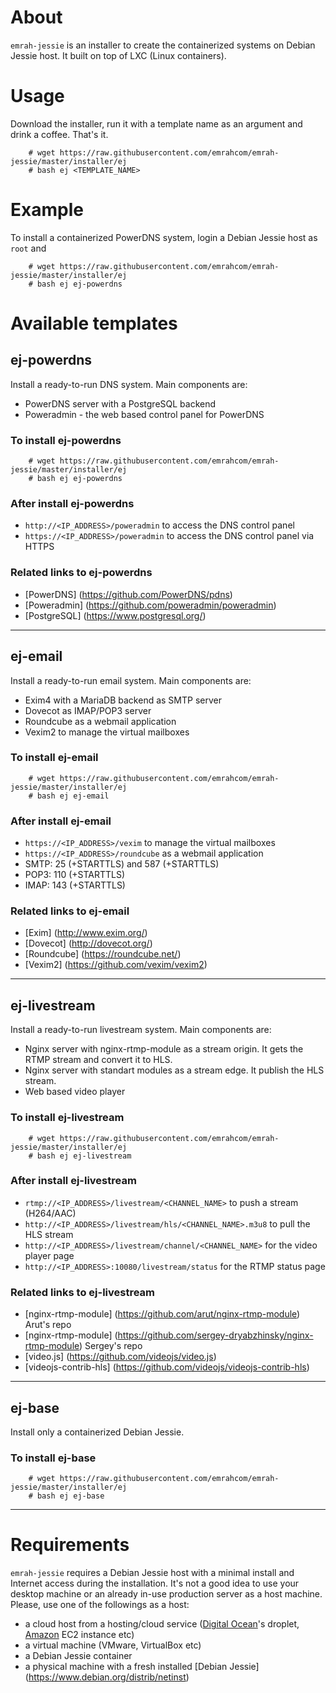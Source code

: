 About
=====
`emrah-jessie` is an installer to create the containerized systems on Debian
Jessie host. It built on top of LXC (Linux containers).

Usage
=====

Download the installer, run it with a template name as an argument and drink a
coffee. That's it.
```
	# wget https://raw.githubusercontent.com/emrahcom/emrah-jessie/master/installer/ej
	# bash ej <TEMPLATE_NAME>
```

Example
=======

To install a containerized PowerDNS system, login a Debian Jessie host as
`root` and
```
	# wget https://raw.githubusercontent.com/emrahcom/emrah-jessie/master/installer/ej
	# bash ej ej-powerdns
```

Available templates
===================

ej-powerdns
-----------

Install a ready-to-run DNS system. Main components are:
- PowerDNS server with a PostgreSQL backend
- Poweradmin - the web based control panel for PowerDNS

### To install ej-powerdns

```
	# wget https://raw.githubusercontent.com/emrahcom/emrah-jessie/master/installer/ej
	# bash ej ej-powerdns
```

### After install ej-powerdns

- `http://<IP_ADDRESS>/poweradmin` to access the DNS control panel
- `https://<IP_ADDRESS>/poweradmin` to access the DNS control panel via HTTPS

### Related links to ej-powerdns

- [PowerDNS] (https://github.com/PowerDNS/pdns)
- [Poweradmin] (https://github.com/poweradmin/poweradmin)
- [PostgreSQL] (https://www.postgresql.org/)

---

ej-email
--------

Install a ready-to-run email system. Main components are:
- Exim4 with a MariaDB backend as SMTP server
- Dovecot as IMAP/POP3 server
- Roundcube as a webmail application
- Vexim2 to manage the virtual mailboxes

### To install ej-email

```
	# wget https://raw.githubusercontent.com/emrahcom/emrah-jessie/master/installer/ej
	# bash ej ej-email
```

### After install ej-email

- `https://<IP_ADDRESS>/vexim` to manage the virtual mailboxes
- `https://<IP_ADDRESS>/roundcube` as a webmail application
- SMTP: 25 (+STARTTLS) and 587 (+STARTTLS)
- POP3: 110 (+STARTTLS)
- IMAP: 143 (+STARTTLS)

### Related links to ej-email

- [Exim] (http://www.exim.org/)
- [Dovecot] (http://dovecot.org/)
- [Roundcube] (https://roundcube.net/)
- [Vexim2] (https://github.com/vexim/vexim2)

---

ej-livestream
-------------

Install a ready-to-run livestream system. Main components are:
-  Nginx server with nginx-rtmp-module as a stream origin. It gets the RTMP
   stream and convert it to HLS.
-  Nginx server with standart modules as a stream edge. It publish the HLS
   stream.
-  Web based video player

### To install ej-livestream

```
	# wget https://raw.githubusercontent.com/emrahcom/emrah-jessie/master/installer/ej
	# bash ej ej-livestream
```

### After install ej-livestream

- `rtmp://<IP_ADDRESS>/livestream/<CHANNEL_NAME>` to push a stream (H264/AAC)
- `http://<IP_ADDRESS>/livestream/hls/<CHANNEL_NAME>.m3u8` to pull the HLS stream
- `http://<IP_ADDRESS>/livestream/channel/<CHANNEL_NAME>` for the video player page
- `http://<IP_ADDRESS>:10080/livestream/status` for the RTMP status page

### Related links to ej-livestream

- [nginx-rtmp-module] (https://github.com/arut/nginx-rtmp-module) Arut's repo
- [nginx-rtmp-module] (https://github.com/sergey-dryabzhinsky/nginx-rtmp-module) Sergey's repo
- [video.js] (https://github.com/videojs/video.js)
- [videojs-contrib-hls] (https://github.com/videojs/videojs-contrib-hls)

---

ej-base
-------

Install only a containerized Debian Jessie.

### To install ej-base

```
	# wget https://raw.githubusercontent.com/emrahcom/emrah-jessie/master/installer/ej
	# bash ej ej-base
```

---

Requirements
============

`emrah-jessie` requires a Debian Jessie host with a minimal install and
Internet access during the installation. It's not a good idea to use your
desktop machine or an already in-use production server as a host machine.
Please, use one of the followings as a host:

-  a cloud host from a hosting/cloud service
   ([Digital Ocean](https://www.digitalocean.com/?refcode=92b0165840d8)'s
   droplet, [Amazon](https://console.aws.amazon.com) EC2 instance etc)
-  a virtual machine (VMware, VirtualBox etc)
-  a Debian Jessie container
-  a physical machine with a fresh installed [Debian Jessie]
   (https://www.debian.org/distrib/netinst)
